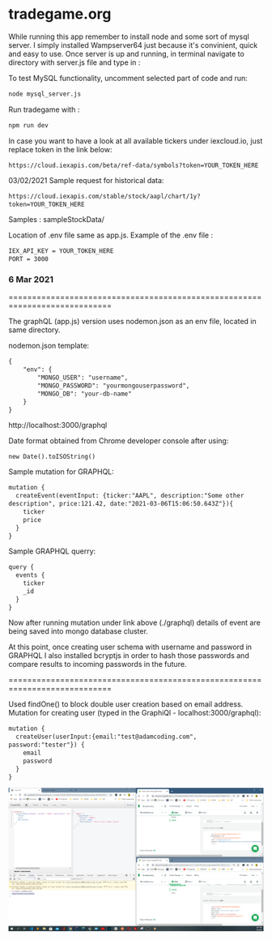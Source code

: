 # tradegame.org

While running this app remember to install node and some sort of mysql server.
I simply installed Wampserver64 just because it's convinient, quick and easy to use. Once server is up and running, in terminal navigate to directory with server.js file and type in :

To test MySQL functionality, uncomment selected part of code and run:

```bash
node mysql_server.js
```

Run tradegame with :

```bash
npm run dev
```

In case you want to have a look at all available tickers under iexcloud.io, just replace token in the link below:

```
https://cloud.iexapis.com/beta/ref-data/symbols?token=YOUR_TOKEN_HERE
```

03/02/2021
Sample request for historical data:

```
https://cloud.iexapis.com/stable/stock/aapl/chart/1y?token=YOUR_TOKEN_HERE
```

Samples : sampleStockData/

Location of .env file same as app.js.
Example of the .env file :

```
IEX_API_KEY = YOUR_TOKEN_HERE
PORT = 3000
```

### 6 Mar 2021
============================================================================


The graphQL (app.js) version uses nodemon.json as an env file, located in same directory.

nodemon.json template:

```
{
    "env": {
        "MONGO_USER": "username",
        "MONGO_PASSWORD": "yourmongouserpassword",
        "MONGO_DB": "your-db-name"
    }
}
```

http://localhost:3000/graphql

Date format obtained from Chrome developer console after using:
```
new Date().toISOString()
```

Sample mutation for GRAPHQL:

```
mutation {
  createEvent(eventInput: {ticker:"AAPL", description:"Some other description", price:121.42, date:"2021-03-06T15:06:50.643Z"}){
    ticker
    price
  }
}
```

Sample GRAPHQL querry:

```
query {
  events {
    ticker
    _id
  }
}
```

Now after running mutation under link above (./graphql) details of event are being saved into mongo database cluster.

At this point, once creating user schema with username and password in GRAPHQL I also installed bcryptjs in order to hash those passwords and compare results to incoming passwords in the future.

============================================================================

Used findOne() to block double user creation based on email address. Mutation for creating user (typed in the GraphiQl - localhost:3000/graphql):

```
mutation {
  createUser(userInput:{email:"test@adamcoding.com", password:"tester"}) {
    email
    password
  }
}
```

![GraphQL trade placed](https://github.com/c4rt0/tradeGame/blob/main/images/GraphQL_User_DB.PNG?raw=true)